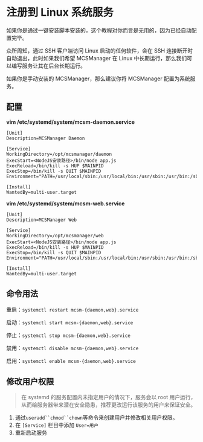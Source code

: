 # 注册到 Linux 系统服务

<tip>
如果你是通过一键安装脚本安装的，这个教程对你而言是无用的，因为已经自动配置完毕。
</tip>

众所周知，通过 SSH 客户端访问 Linux 启动的任何软件，会在 SSH 连接断开时自动退出，此时如果我们希望 MCSManager 在 Linux 中长期运行，那么我们可以编写服务让其在后台长期运行。

如果你是手动安装的 MCSManager，那么建议你将 MCSManager 配置为系统服务。

## 配置

**vim /etc/systemd/system/mcsm-daemon.service**

```
[Unit]
Description=MCSManager Daemon

[Service]
WorkingDirectory=/opt/mcsmanager/daemon
ExecStart=<NodeJS安装路径>/bin/node app.js
ExecReload=/bin/kill -s HUP $MAINPID
ExecStop=/bin/kill -s QUIT $MAINPID
Environment="PATH=/usr/local/sbin:/usr/local/bin:/usr/sbin:/usr/bin:/sbin:/bin"

[Install]
WantedBy=multi-user.target
```

**vim /etc/systemd/system/mcsm-web.service**

```
[Unit]
Description=MCSManager Web

[Service]
WorkingDirectory=/opt/mcsmanager/web
ExecStart=<NodeJS安装路径>/bin/node app.js
ExecReload=/bin/kill -s HUP $MAINPID
ExecStop=/bin/kill -s QUIT $MAINPID
Environment="PATH=/usr/local/sbin:/usr/local/bin:/usr/sbin:/usr/bin:/sbin:/bin"

[Install]
WantedBy=multi-user.target
```

## 命令用法

重启：`systemctl restart mcsm-{daemon,web}.service`

启动：`systemctl start mcsm-{daemon,web}.service`

停止：`systemctl stop mcsm-{daemon,web}.service`

禁用：`systemctl disable mcsm-{daemon,web}.service`

启用：`systemctl enable mcsm-{daemon,web}.service`

## 修改用户权限

> 在 systemd 的服务配置内未指定用户的情况下，服务会以 root 用户运行，从而给服务器带来潜在安全隐患，推荐更改运行该服务的用户来保证安全。

1. 通过` useradd``chmod``chown `等命令来创建用户并修改相关用户权限。
2. 在 `[Service]` 栏目中添加 `User=用户`
3. 重新启动服务

